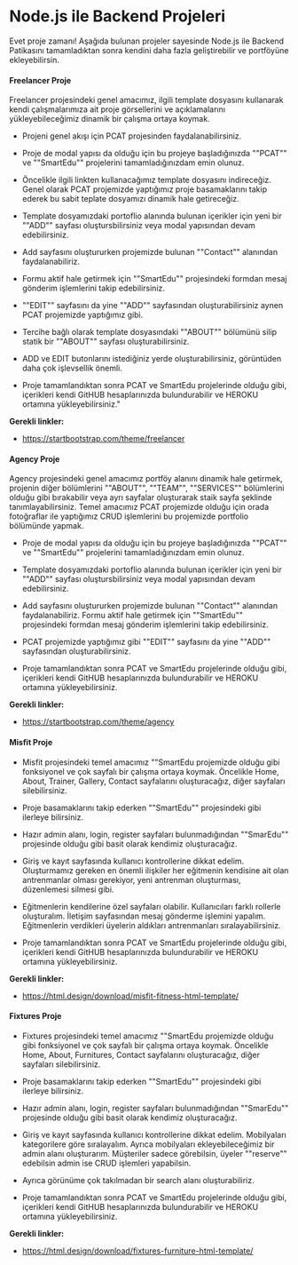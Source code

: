 # Node.js ile Backend Projeleri

Evet proje zamanı! Aşağıda bulunan projeler sayesinde Node.js ile Backend Patikasını tamamladıktan sonra kendini daha fazla geliştirebilir ve portföyüne ekleyebilirsin.

#### Freelancer Proje ####

Freelancer projesindeki genel amacımız, ilgili template dosyasını kullanarak kendi çalışmalarımıza ait proje görsellerini ve açıklamalarını yükleyebileceğimiz dinamik bir çalışma ortaya koymak. 

- Projeni genel akışı için PCAT projesinden faydalanabilirsiniz.

- Proje de modal yapısı da olduğu için bu projeye başladığınızda ""PCAT"" ve ""SmartEdu"" projelerini tamamladığınızdam emin olunuz.

- Öncelikle ilgili linkten kullanacağımız template dosyasını indireceğiz. Genel olarak PCAT projemizde yaptığımız proje basamaklarını takip ederek bu sabit teplate dosyamızı dinamik hale getireceğiz. 

- Template dosyamızdaki portoflio alanında bulunan içerikler için yeni bir ""ADD"" sayfası oluştursbilirsiniz veya modal yapısından devam edebilirsiniz.

- Add sayfasını oluştururken projemizde bulunan ""Contact"" alanından faydalanabiliriz.

- Formu aktif hale getirmek için ""SmartEdu"" projesindeki formdan mesaj gönderim işlemlerini takip edebilirsiniz.

- ""EDIT"" sayfasını da yine ""ADD"" sayfasından oluşturabilirsiniz aynen PCAT projemizde yaptığımız gibi.

- Tercihe bağlı olarak template dosyasındaki ""ABOUT"" bölümünü silip statik bir ""ABOUT"" sayfası oluşturabilirsiniz.

- ADD ve EDIT butonlarını istediğiniz yerde oluşturabilirsiniz, görüntüden daha çok işlevsellik önemli.

- Proje tamamlandıktan sonra PCAT ve SmartEdu projelerinde olduğu gibi, içerikleri kendi GitHUB hesaplarınızda 
bulundurabilir ve HEROKU ortamına yükleyebilirsiniz."

**Gerekli linkler:**
 * https://startbootstrap.com/theme/freelancer

#### Agency Proje ####

Agency projesindeki genel amacımız portföy alanını dinamik hale getirmek, projenin diğer bölümlerini ""ABOUT"", ""TEAM"", ""SERVICES"" bölümlerini olduğu gibi bırakabilir veya ayrı sayfalar oluşturarak staik sayfa şeklinde tanımlayabilirsiniz. Temel amacımız PCAT projemizde olduğu için orada fotoğraflar ile yaptığımız CRUD işlemlerini bu projemizde portfolio bölümünde yapmak.

- Proje de modal yapısı da olduğu için bu projeye başladığınızda ""PCAT"" ve ""SmartEdu"" projelerini tamamladığınızdam emin olunuz.

- Template dosyamızdaki portoflio alanında bulunan içerikler için yeni bir ""ADD"" sayfası oluştursbilirsiniz veya modal yapısından devam edebilirsiniz.

- Add sayfasını oluştururken projemizde bulunan ""Contact"" alanından faydalanabiliriz. Formu aktif hale getirmek için ""SmartEdu"" projesindeki formdan mesaj gönderim işlemlerini takip edebilirsiniz.

- PCAT projemizde yaptığımız gibi ""EDIT"" sayfasını da yine ""ADD"" sayfasından oluşturabilirsiniz.

- Proje tamamlandıktan sonra PCAT ve SmartEdu projelerinde olduğu gibi, içerikleri kendi GitHUB hesaplarınızda 
bulundurabilir ve HEROKU ortamına yükleyebilirsiniz.


**Gerekli linkler:**
* https://startbootstrap.com/theme/agency

#### Misfit Proje ####

- Misfit projesindeki temel amacımız ""SmartEdu projemizde olduğu gibi fonksiyonel ve çok sayfalı bir çalışma ortaya koymak.
Öncelikle Home, About, Trainer, Gallery, Contact sayfalarını oluşturacağız, diğer sayfaları silebilirsiniz.

- Proje basamaklarını takip ederken ""SmartEdu"" projesindeki gibi ilerleye bilirsiniz.  

- Hazır admin alanı, login, register sayfaları bulunmadığından ""SmarEdu"" projesinde olduğu gibi basit olarak kendimiz oluşturacağız.

- Giriş ve kayıt sayfasında kullanıcı kontrollerine dikkat edelim. Oluşturmamız gereken en önemli ilişkiler
her eğitmenin kendisine ait olan antrenmanlar olması gerekiyor, yeni antrenman oluşturması, düzenlemesi silmesi gibi.

- Eğitmenlerin kendilerine özel sayfaları olabilir. Kullanıcıları farklı rollerle oluşturalım. İletişim sayfasından
mesaj gönderme işlemini yapalım. Eğitmenlerin verdikleri üyelerin aldıkları antrenmanları sıralayabilirsiniz.

- Proje tamamlandıktan sonra PCAT ve SmartEdu projelerinde olduğu gibi, içerikleri kendi GitHUB hesaplarınızda 
bulundurabilir ve HEROKU ortamına yükleyebilirsiniz.

**Gerekli linkler:**
 * https://html.design/download/misfit-fitness-html-template/

#### Fixtures Proje ####

- Fixtures projesindeki temel amacımız ""SmartEdu projemizde olduğu gibi fonksiyonel ve çok sayfalı bir çalışma ortaya koymak.
Öncelikle Home, About, Furnitures, Contact sayfalarını oluşturacağız, diğer sayfaları silebilirsiniz.

- Proje basamaklarını takip ederken ""SmartEdu"" projesindeki gibi ilerleye bilirsiniz. 

- Hazır admin alanı, login, register sayfaları bulunmadığından ""SmarEdu"" projesinde olduğu gibi basit olarak kendimiz oluşturacağız.

- Giriş ve kayıt sayfasında kullanıcı kontrollerine dikkat edelim. Mobilyaları kategorilere göre sıralayalım. Ayrıca mobilyaları ekleyebileceğimiz
bir admin alanı oluşturarım. Müşteriler sadece görebilsin, üyeler ""reserve"" edebilsin admin ise CRUD işlemleri yapabilsin.

- Ayrıca görünüme çok takılmadan bir search alanı oluşturabiliriz.

- Proje tamamlandıktan sonra PCAT ve SmartEdu projelerinde olduğu gibi, içerikleri kendi GitHUB hesaplarınızda 
bulundurabilir ve HEROKU ortamına yükleyebilirsiniz.

**Gerekli linkler:**
 * https://html.design/download/fixtures-furniture-html-template/
